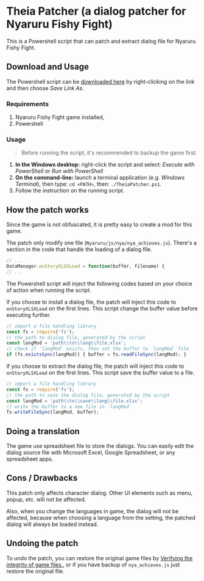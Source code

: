 # Theia Patcher (a dialog patcher for Nyaruru Fishy Fight)

This is a Powershell script that can patch and extract dialog file for Nyaruru Fishy Fight.

## Download and Usage

The Powershell script can be [downloaded here](https://raw.githubusercontent.com/rzfury/theia-dialog-patcher/main/TheiaPatcher.ps1) by right-clicking on the link and then choose *Save Link As*.

### Requirements

1. Nyaruru Fishy Fight game installed,
2. Powershell

### Usage

> Before running the script, it's recommended to backup the game first.

1. **In the Windows desktop:** right-click the script and select: *Execute with PowerShell* or *Run with PowerShell*
2. **On the command-line:** launch a terminal application (e.g. *Windows Terminal*), then type: `cd <PATH>`, then: `./TheiaPatcher.ps1`.
3. Follow the instruction on the running script.

## How the patch works

Since the game is not obfuscated, it is pretty easy to create a mod for this game.

The patch only modify one file (`Nyaruru/js/nya/nya_achieves.js`). There's a section in the code that handle the loading of a dialog file.

```js
// ...
DataManager.onStoryXLSXLoad = function(buffer, filename) {
// ...
```

The Powershell script will inject the following codes based on your choice of action when running the script.

If you choose to install a dialog file, the patch will inject this code to `onStoryXLSXLoad` on the first lines. This script change the buffer value before executing further.

```js
// import a file handling library
const fs = require('fs');
// the path to dialog file, generated by the script
const langMod = 'path\\to\\lang\\file.xlsx';
// check if `langMod` exists, then set the buffer to `langMod` file
if (fs.existsSync(langMod)) { buffer = fs.readFileSync(langMod); }
```

If you choose to extract the dialog file, the patch will inject this code to `onStoryXLSXLoad` on the first lines. This script save the buffer value to a file.

```js
// import a file handling library
const fs = require('fs');
// the path to save the dialog file, generated by the script
const langMod = 'path\\to\\save\\lang\\file.xlsx';
// write the buffer to a new file in `langMod`
fs.writeFileSync(langMod, buffer);
```

## Doing a translation

The game use spreadsheet file to store the dialogs. You can easily edit the dialog source file with Microsoft Excel, Google Spreadsheet, or any spreadsheet apps.

## Cons / Drawbacks

This patch only affects character dialog. Other UI elements such as menu, popup, etc. will not be affected.

Also, when you change the languages in game, the dialog will not be affected, because when choosing a language from the setting, the patched dialog will always be loaded instead.

## Undoing the patch

To undo the patch, you can restore the original game files by [Verifying the integrity of game files.](https://help.steampowered.com/en/faqs/view/0C48-FCBD-DA71-93EB), or if you have backup of `nya_achieves.js` just restore the original file.
